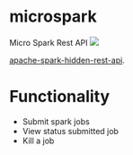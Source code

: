 # microspark
Micro Spark Rest API
[![](https://jitpack.io/v/a2mz/microspark.svg)](https://jitpack.io/#a2mz/microspark)

[apache-spark-hidden-rest-api](http://arturmkrtchyan.com/apache-spark-hidden-rest-api).
 
# Functionality
- Submit spark jobs
- View status submitted job
- Kill a job
